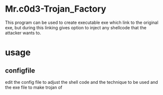 # Mr.c0d3-Trojan_Factory
This program can be used to create executable exe which link to the original exe, but during this linking gives option to inject any shellcode that the attacker wants to.

# usage

## configfile
edit the config file to adjust the shell code and the technique to be used and the exe file to make trojan of

